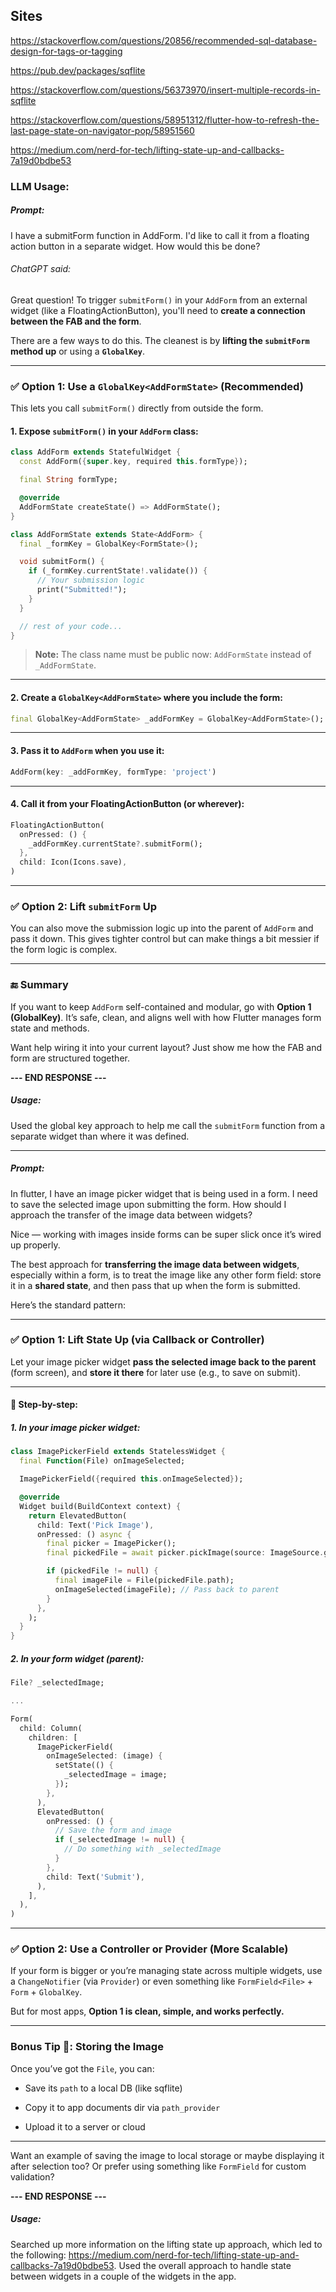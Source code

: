 ## Sites

https://stackoverflow.com/questions/20856/recommended-sql-database-design-for-tags-or-tagging

https://pub.dev/packages/sqflite

https://stackoverflow.com/questions/56373970/insert-multiple-records-in-sqflite

https://stackoverflow.com/questions/58951312/flutter-how-to-refresh-the-last-page-state-on-navigator-pop/58951560

https://medium.com/nerd-for-tech/lifting-state-up-and-callbacks-7a19d0bdbe53
### LLM Usage:

##### Prompt:
I have a submitForm function in AddForm. I'd like to call it from a floating action button in a separate widget. How would this be done?

###### ChatGPT said:

Great question! To trigger `submitForm()` in your `AddForm` from an external widget (like a FloatingActionButton), you'll need to **create a connection between the FAB and the form**.

There are a few ways to do this. The cleanest is by **lifting the `submitForm` method up** or using a **`GlobalKey`**.

---

### ✅ Option 1: Use a `GlobalKey<AddFormState>` (Recommended)

This lets you call `submitForm()` directly from outside the form.

#### 1. Expose `submitForm()` in your `AddForm` class:

```dart
class AddForm extends StatefulWidget {
  const AddForm({super.key, required this.formType});

  final String formType;

  @override
  AddFormState createState() => AddFormState();
}

class AddFormState extends State<AddForm> {
  final _formKey = GlobalKey<FormState>();

  void submitForm() {
    if (_formKey.currentState!.validate()) {
      // Your submission logic
      print("Submitted!");
    }
  }

  // rest of your code...
}
```

> **Note:** The class name must be public now: `AddFormState` instead of `_AddFormState`.

---

#### 2. Create a `GlobalKey<AddFormState>` where you include the form:

```dart
final GlobalKey<AddFormState> _addFormKey = GlobalKey<AddFormState>();
```

---

#### 3. Pass it to `AddForm` when you use it:

```dart
AddForm(key: _addFormKey, formType: 'project')
```

---

#### 4. Call it from your FloatingActionButton (or wherever):

```dart
FloatingActionButton(
  onPressed: () {
    _addFormKey.currentState?.submitForm();
  },
  child: Icon(Icons.save),
)
```

---

### ✅ Option 2: Lift `submitForm` Up

You can also move the submission logic up into the parent of `AddForm` and pass it down. This gives tighter control but can make things a bit messier if the form logic is complex.

---

### 🔚 Summary

If you want to keep `AddForm` self-contained and modular, go with **Option 1 (GlobalKey)**. It’s safe, clean, and aligns well with how Flutter manages form state and methods.

Want help wiring it into your current layout? Just show me how the FAB and form are structured together.


**--- END RESPONSE ---**

##### Usage:
Used the global key approach to help me call the `submitForm` function from a separate widget than where it was defined.

___
##### Prompt:
In flutter, I have an image picker widget that is being used in a form. I need to save the selected image upon submitting the form. How should I approach the transfer of the image data between widgets?


Nice — working with images inside forms can be super slick once it’s wired up properly.

The best approach for **transferring the image data between widgets**, especially within a form, is to treat the image like any other form field: store it in a **shared state**, and then pass that up when the form is submitted.

Here’s the standard pattern:

---

### ✅ Option 1: **Lift State Up (via Callback or Controller)**

Let your image picker widget **pass the selected image back to the parent** (form screen), and **store it there** for later use (e.g., to save on submit).

---

#### 🧩 Step-by-step:

##### 1. **In your image picker widget:**

```dart
class ImagePickerField extends StatelessWidget {
  final Function(File) onImageSelected;

  ImagePickerField({required this.onImageSelected});

  @override
  Widget build(BuildContext context) {
    return ElevatedButton(
      child: Text('Pick Image'),
      onPressed: () async {
        final picker = ImagePicker();
        final pickedFile = await picker.pickImage(source: ImageSource.gallery);

        if (pickedFile != null) {
          final imageFile = File(pickedFile.path);
          onImageSelected(imageFile); // Pass back to parent
        }
      },
    );
  }
}
```

##### 2. **In your form widget (parent):**

```dart
File? _selectedImage;

...

Form(
  child: Column(
    children: [
      ImagePickerField(
        onImageSelected: (image) {
          setState(() {
            _selectedImage = image;
          });
        },
      ),
      ElevatedButton(
        onPressed: () {
          // Save the form and image
          if (_selectedImage != null) {
            // Do something with _selectedImage
          }
        },
        child: Text('Submit'),
      ),
    ],
  ),
)
```

---

### ✅ Option 2: **Use a Controller or Provider (More Scalable)**

If your form is bigger or you’re managing state across multiple widgets, use a `ChangeNotifier` (via `Provider`) or even something like `FormField<File>` + `Form` + `GlobalKey`.

But for most apps, **Option 1 is clean, simple, and works perfectly.**

---

### Bonus Tip 💾: Storing the Image

Once you’ve got the `File`, you can:

- Save its `path` to a local DB (like sqflite)
    
- Copy it to app documents dir via `path_provider`
    
- Upload it to a server or cloud
    

---

Want an example of saving the image to local storage or maybe displaying it after selection too? Or prefer using something like `FormField` for custom validation?

**--- END RESPONSE ---**

##### Usage: 
Searched up more information on the lifting state up approach, which led to the following: https://medium.com/nerd-for-tech/lifting-state-up-and-callbacks-7a19d0bdbe53. Used the overall approach to handle state between widgets in a couple of the widgets in the app.
